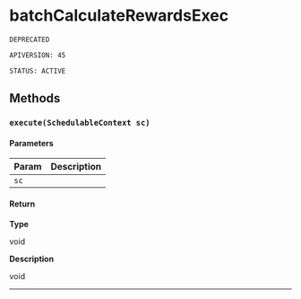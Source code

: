 # batchCalculateRewardsExec

`DEPRECATED`

`APIVERSION: 45`

`STATUS: ACTIVE`
## Methods
### `execute(SchedulableContext sc)`
#### Parameters

|Param|Description|
|---|---|
|`sc`||

#### Return

**Type**

void

**Description**

void

---
